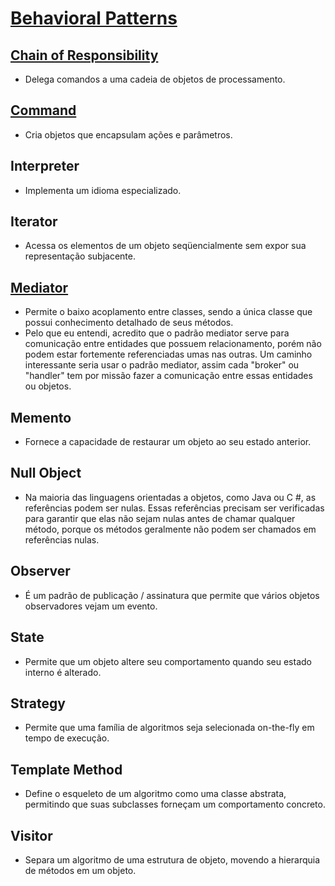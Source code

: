 # [Behavioral Patterns](https://github.com/matsennin/csharp-design-patterns/tree/master/Design%20Patterns/Behavioral%20Design%20Patterns)

## [Chain of Responsibility](https://github.com/matsennin/csharp-design-patterns/tree/master/Design%20Patterns/Behavioral%20Design%20Patterns/13-Chain-of-Responsibility)
- Delega comandos a uma cadeia de objetos de processamento.

## [Command](https://github.com/matsennin/csharp-design-patterns/tree/master/Design%20Patterns/Behavioral%20Design%20Patterns/14-Command)
- Cria objetos que encapsulam ações e parâmetros.

## Interpreter
- Implementa um idioma especializado.

## Iterator
- Acessa os elementos de um objeto seqüencialmente sem expor sua representação subjacente.

## [Mediator](https://github.com/matsennin/csharp-design-patterns/tree/master/Design%20Patterns/Behavioral%20Design%20Patterns/17-Mediator)
- Permite o baixo acoplamento entre classes, sendo a única classe que possui conhecimento detalhado de seus métodos.
- Pelo que eu entendi, acredito que o padrão mediator serve para comunicação entre entidades que possuem relacionamento, porém não podem estar fortemente referenciadas umas nas outras. Um caminho interessante seria usar o padrão mediator, assim cada "broker" ou "handler" tem por missão fazer a comunicação entre essas entidades ou objetos.

## Memento
- Fornece a capacidade de restaurar um objeto ao seu estado anterior.

## Null Object
- Na maioria das linguagens orientadas a objetos, como Java ou C #, as referências podem ser nulas. Essas referências precisam ser verificadas para garantir que elas não sejam nulas antes de chamar qualquer método, porque os métodos geralmente não podem ser chamados em referências nulas.

## Observer
- É um padrão de publicação / assinatura que permite que vários objetos observadores vejam um evento.

## State
- Permite que um objeto altere seu comportamento quando seu estado interno é alterado.

## Strategy
- Permite que uma família de algoritmos seja selecionada on-the-fly em tempo de execução.

## Template Method
- Define o esqueleto de um algoritmo como uma classe abstrata, permitindo que suas subclasses forneçam um comportamento concreto.

## Visitor
- Separa um algoritmo de uma estrutura de objeto, movendo a hierarquia de métodos em um objeto.
